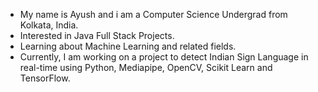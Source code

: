 - My name is Ayush and i am a Computer Science Undergrad from Kolkata, India.
- Interested in Java Full Stack Projects.
- Learning about Machine Learning and related fields.
- Currently, I am working on a project to detect Indian Sign Language in real-time using Python, Mediapipe, OpenCV, Scikit Learn and TensorFlow.

<!---
AyushSingh2002/AyushSingh2002 is a ✨ special ✨ repository because its `README.md` (this file) appears on your GitHub profile.
You can click the Preview link to take a look at your changes.
--->
